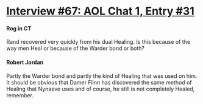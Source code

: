 # [Interview #67: AOL Chat 1, Entry #31](https://www.theoryland.com/intvmain.php?i=67#31)

#### Rog in CT

Rand recovered very quickly from his dual Healing. Is this because of the way men Heal or because of the Warder bond or both?

#### Robert Jordan

Partly the Warder bond and partly the kind of Healing that was used on him. It should be obvious that Damer Flinn has discovered the same method of Healing that Nynaeve uses and of course, he still is not completely Healed, remember.

